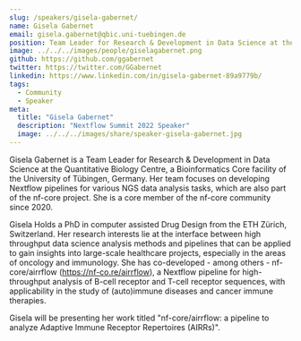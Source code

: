 ```yaml
---
slug: /speakers/gisela-gabernet/
name: Gisela Gabernet
email: gisela.gabernet@qbic.uni-tuebingen.de
position: Team Leader for Research & Development in Data Science at the Quantitative Biology Center, University of Tübingen
image: ../../../images/people/giselagabernet.png
github: https://github.com/ggabernet
twitter: https://twitter.com/GGabernet
linkedin: https://www.linkedin.com/in/gisela-gabernet-89a9779b/
tags:
  - Community
  - Speaker
meta:
  title: "Gisela Gabernet"
  description: "Nextflow Summit 2022 Speaker"
  image: ../../../images/share/speaker-gisela-gabernet.jpg
---
```

Gisela Gabernet is a Team Leader for Research & Development in Data Science at the Quantitative Biology Centre, a Bioinformatics Core facility of the University of Tübingen, Germany. Her team focuses on developing Nextflow pipelines for various NGS data analysis tasks, which are also part of the nf-core project. She is a core member of the nf-core community since 2020.

Gisela Holds a PhD in computer assisted Drug Design from the ETH Zürich, Switzerland. Her research interests lie at the interface between high throughput data science analysis methods and pipelines that can be applied to gain insights into large-scale healthcare projects, especially in the areas of oncology and immunology. She has co-developed - among others - nf-core/airrflow (https://nf-co.re/airrflow), a Nextflow pipeline for high-throughput analysis of B-cell receptor and T-cell receptor sequences, with applicability in the study of (auto)immune diseases and cancer immune therapies.

Gisela will be presenting her work titled "nf-core/airrflow: a pipeline to analyze Adaptive Immune Receptor Repertoires (AIRRs)".
